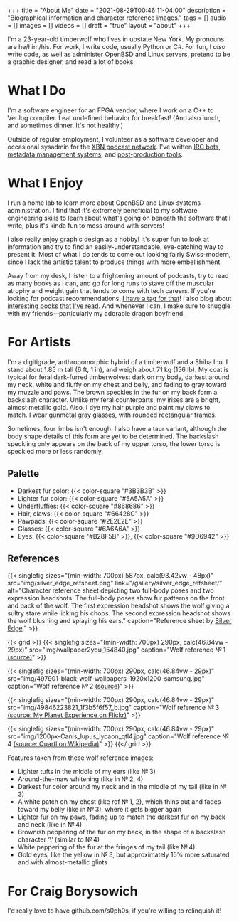 +++
title = "About Me"
date = "2021-08-29T00:46:11-04:00"
description = "Biographical information and character reference images."
tags = []
audio = []
images = []
videos = []
draft = "true"
layout = "about"
+++

I'm a 23-year-old timberwolf who lives in upstate New York.  My pronouns are he/him/his.  For work, I write code, usually Python or C#.  For fun, I _also_ write code, as well as administer OpenBSD and Linux servers, pretend to be a graphic designer, and read a lot of books.

<!--more-->

# What I Do

I'm a software engineer for an FPGA vendor, where I work on a C++ to Verilog compiler.  I eat undefined behavior for breakfast!  (And also lunch, and sometimes dinner. It's not healthy.)

Outside of regular employment, I volunteer as a software developer and occasional sysadmin for the [XBN podcast network][xbn].  I've written [IRC bots][xana], [metadata management systems][gelo], and [post-production tools][postshow].


# What I Enjoy

I run a home lab to learn more about OpenBSD and Linux systems administration.  I find that it's extremely beneficial to my software engineering skills to learn about what's going on beneath the software that I write, plus it's kinda fun to mess around with servers!

I also really enjoy graphic design as a hobby!  It's super fun to look at information and try to find an easily-understandable, eye-catching way to present it.  Most of what I do tends to come out looking fairly Swiss-modern, since I lack the artistic talent to produce things with more embellishment.

Away from my desk, I listen to a frightening amount of podcasts, try to read as many books as I can, and go for long runs to stave off the muscular atrophy and weight gain that tends to come with tech careers.  If you're looking for podcast recommendations, [I have a tag for that][podcast-recommendations]!  I also blog about [interesting books that I've read][books].  And whenever I can, I make sure to snuggle with my friends—particularly my adorable dragon boyfriend.


# For Artists

I'm a digitigrade, anthropomorphic hybrid of a timberwolf and a Shiba Inu.  I stand about 1.85 m tall (6 ft, 1 in), and weigh about 71 kg (156 lb).  My coat is typical for feral dark-furred timberwolves: dark on my body, darkest around my neck, white and fluffy on my chest and belly, and fading to gray toward my muzzle and paws.  The brown speckles in the fur on my back form a backslash character.  Unlike my feral counterparts, my irises are a bright, almost metallic gold.  Also, I dye my hair purple and paint my claws to match.  I wear gunmetal gray glasses, with rounded rectangular frames.

Sometimes, four limbs isn't enough.  I also have a taur variant, although the body shape details of this form are yet to be determined.  The backslash speckling only appears on the back of my upper torso, the lower torso is speckled more or less randomly.

## Palette

* Darkest fur color: {{< color-square "#3B3B3B" >}}
* Lighter fur color: {{< color-square "#5A5A5A" >}}
* Underfluffies: {{< color-square "#868686" >}}
* Hair, claws: {{< color-square "#66428C" >}}
* Pawpads: {{< color-square "#2E2E2E" >}}
* Glasses: {{< color-square "#6A6A6A" >}}
* Eyes: {{< color-square "#B28F5B" >}}, {{< color-square "#9D6942" >}}

## References

{{< singlefig
	sizes="(min-width: 700px) 587px, calc(93.42vw - 48px)"
	src="img/silver_edge_refsheet.png"
	link="/gallery/silver_edge_refsheet/"
	alt="Character reference sheet depicting two full-body poses and two expression headshots.  The full-body poses show fur patterns on the front and back of the wolf.  The first expression headshot shows the wolf giving a sultry stare while licking his chops.  The second expression headshot shows the wolf blushing and splaying his ears."
	caption="Reference sheet by [Silver Edge](https://furaffinity.net/user/silveredge)."
	>}}

{{< grid >}}
{{< singlefig
	sizes="(min-width: 700px) 290px, calc(46.84vw - 29px)"
	src="img/wallpaper2you_154840.jpg"
	caption="Wolf reference № 1 [(source)](https://www.desktopbackground.org/wallpaper/other-leader-white-quotes-timber-lone-wolf-pack-wolves-black-710373)"
	>}}

{{< singlefig
	sizes="(min-width: 700px) 290px, calc(46.84vw - 29px)"
	src="img/497901-black-wolf-wallpapers-1920x1200-samsung.jpg"
	caption="Wolf reference № 2 [(source)](https://wallpapersafari.com/w/DW6riz)"
	>}}

{{< singlefig
	sizes="(min-width: 700px) 290px, calc(46.84vw - 29px)"
	src="img/49846223821_1f3b5f6f57_b.jpg"
	caption="Wolf reference № 3 [(source: My Planet Experience on Flickr)](https://www.flickr.com/photos/myplanetexperience/49846223821)"
	>}}

{{< singlefig
	sizes="(min-width: 700px) 290px, calc(46.84vw - 29px)"
	src="img/1200px-Canis_lupus_lycaon_qtl4.jpg"
	caption="Wolf reference № 4 [(source: Quartl on Wikipedia)](https://en.wikipedia.org/wiki/File:Canis_lupus_lycaon_qtl4.jpg)"
	>}}
{{</ grid >}}

Features taken from these wolf reference images:

* Lighter tufts in the middle of my ears (like № 3)
* Around-the-maw whitening (like in № 2, 4)
* Darkest fur color around my neck and in the middle of my tail (like in № 3)
* A white patch on my chest (like ref № 1, 2), which thins out and fades toward my belly (like in № 3), where it gets bigger again
* Lighter fur on my paws, fading up to match the darkest fur on my back and neck (like in № 4)
* Brownish peppering of the fur on my back, in the shape of a backslash character ‘\’ (similar to № 4)
* White peppering of the fur at the fringes of my tail (like № 4)
* Gold eyes, like the yellow in № 3, but approximately 15% more saturated and with almost-metallic glints


# For Craig Borysowich

I'd really love to have github.com/s0ph0s, if you're willing to relinquish it!


[xbn]: https://xbn.fm/
[xana]: https://github.com/s0ph0s-2/Showbot/
[gelo]: https://github.com/xbnstudios/Gelo/
[postshow]: https://github.com/xbnstudios/show-scripts
[podcast-recommendations]: /tags/podcast-recommendation
[books]: /tags/book-review
